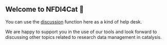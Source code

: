 ## Welcome to NFDI4Cat 👋

You can use the [discussion](https://github.com/orgs/nfdi4cat/discussions) function here as a kind of help desk.

We are happy to support you in the use of our tools and look forward to discussing other topics related to research data management in catalysis.

